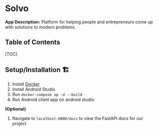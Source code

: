 
# Solvo

**App Description:** Platform for helping people and entrepreneurs come up with solutions to modern problems.

## Table of Contents

[TOC]

## Setup/Installation 🏗

1. Install [Docker](https://docs.docker.com/get-docker/)
2. Install Android Studio
3. Run `docker-compose up -d --build`
4. Run Android client app on android studio

**(Optional)**

1. Navigate to `localhost:8000/docs` to view the FastAPI docs for our project


